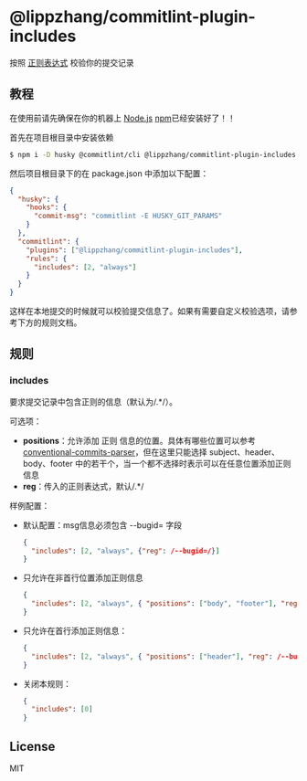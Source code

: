 # @lippzhang/commitlint-plugin-includes

按照 [正则表达式](https://developer.mozilla.org/zh-CN/docs/Web/JavaScript/Guide/Regular_Expressions) 校验你的提交记录

## 教程

在使用前请先确保在你的机器上 [Node.js](https://nodejs.org) [npm](https://www.npmjs.com/)已经安装好了！！

首先在项目根目录中安装依赖

```bash
$ npm i -D husky @commitlint/cli @lippzhang/commitlint-plugin-includes
```

然后项目根目录下的在 package.json 中添加以下配置：

```json
{
  "husky": {
    "hooks": {
      "commit-msg": "commitlint -E HUSKY_GIT_PARAMS"
    }
  },
  "commitlint": {
    "plugins": ["@lippzhang/commitlint-plugin-includes"],
    "rules": {
      "includes": [2, "always"]
    }
  }
}
```

这样在本地提交的时候就可以校验提交信息了。如果有需要自定义校验选项，请参考下方的规则文档。

## 规则

### includes

要求提交记录中包含正则的信息（默认为/.*/）。


可选项：

* **positions**：允许添加 正则 信息的位置。具体有哪些位置可以参考 [conventional-commits-parser](https://github.com/conventional-changelog/conventional-changelog/tree/master/packages/conventional-commits-parser)，但在这里只能选择 subject、header、body、footer 中的若干个，当一个都不选择时表示可以在任意位置添加正则信息
* **reg**：传入的正则表达式，默认/.*/

样例配置：

* 默认配置：msg信息必须包含 --bugid= 字段

  ```json
  {
    "includes": [2, "always", {"reg": /--bugid=/}]
  }
  ```

* 只允许在非首行位置添加正则信息

  ```json
  {
    "includes": [2, "always", { "positions": ["body", "footer"], "reg": /--bugid=/ }]
  }
  ```

* 只允许在首行添加正则信息：

  ```json
  {
    "includes": [2, "always", { "positions": ["header"], "reg": /--bugid=/ }]
  }
  ```

* 关闭本规则：

  ```json
  {
    "includes": [0]
  }
  ```

## License

MIT

